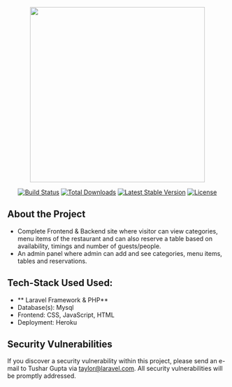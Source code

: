 <p align="center"><a href="https://laravel.com" target="_blank"><img src="https://raw.githubusercontent.com/laravel/art/master/logo-lockup/5%20SVG/2%20CMYK/1%20Full%20Color/laravel-logolockup-cmyk-red.svg" width="400"></a></p>

<p align="center">
<a href="https://travis-ci.org/laravel/framework"><img src="https://travis-ci.org/laravel/framework.svg" alt="Build Status"></a>
<a href="https://packagist.org/packages/laravel/framework"><img src="https://img.shields.io/packagist/dt/laravel/framework" alt="Total Downloads"></a>
<a href="https://packagist.org/packages/laravel/framework"><img src="https://img.shields.io/packagist/v/laravel/framework" alt="Latest Stable Version"></a>
<a href="https://packagist.org/packages/laravel/framework"><img src="https://img.shields.io/packagist/l/laravel/framework" alt="License"></a>
</p>

## About the Project

- Complete Frontend & Backend site where visitor can view categories, menu items of the restaurant and can also reserve a table based on availability, timings and number of guests/people.
- An admin panel where admin can add and see categories, menu items, tables and reservations. 


## Tech-Stack Used Used:

- ** Laravel Framework & PHP**
- Database(s): Mysql
- Frontend: CSS, JavaScript, HTML
- Deployment: Heroku


## Security Vulnerabilities

If you discover a security vulnerability within this project, please send an e-mail to Tushar Gupta via [taylor@laravel.com](mailto:tushargupta212001@gmail.com). All security vulnerabilities will be promptly addressed.
